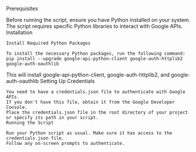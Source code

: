 Prerequisites

Before running the script, ensure you have Python installed on your system. The script requires specific Python libraries to interact with Google APIs.
Installation

    Install Required Python Packages

    To install the necessary Python packages, run the following command:
    pip install --upgrade google-api-python-client google-auth-httplib2 google-auth-oauthlib
This will install google-api-python-client, google-auth-httplib2, and google-auth-oauthlib
Setting Up Credentials

    You need to have a credentials.json file to authenticate with Google APIs.
    If you don't have this file, obtain it from the Google Developer Console.
    Place the credentials.json file in the root directory of your project or specify its path in your script.
    Running the Script

    Run your Python script as usual. Make sure it has access to the credentials.json file.
    Follow any on-screen prompts to authenticate.
